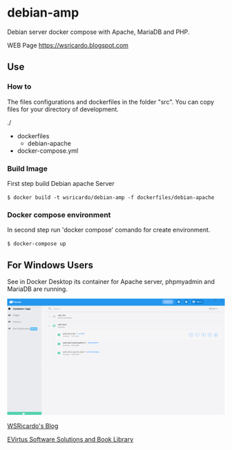 # debian-amp
Debian server docker compose with Apache, MariaDB and PHP.

WEB Page https://wsricardo.blogspot.com


## Use

### How to

The files configurations and dockerfiles in the folder "src". You can copy
files for your directory of development.


./
  - dockerfiles
    - debian-apache
  - docker-compose.yml


### Build Image

First step build Debian apache Server

``
  $ docker build -t wsricardo/debian-amp -f dockerfiles/debian-apache
``

### Docker compose environment

In second step run 'docker compose' comando for create environment.

``
  $ docker-compose up
``

## For Windows Users

  See in Docker Desktop its container for Apache server, phpmyadmin and MariaDB are running.

  ![alt Image of screen docker with containners running](imgs/docker-compose-1.PNG)


[WSRicardo's Blog](https://wsricardo.blogspot.com)

[EVirtus Software Solutions and Book Library ](http://www.evirtus.com.br)

